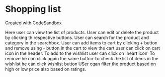 # Shopping list
Created with CodeSandbox

Here user can view the list of products.
User can edit or delete the product by clicking th respective buttons.
User can search for the product and category in the searchbox.
User can add items to cart by clicking +  button and remove using - button in the cart
to view the cart user can click on cart icon in the header.
To add to the wishlist user can click on 'heart icon'
To remove he can click again the same button
To check the list of items in the wishlist he can click wishlist button
USer cqan filter the product based on high or low price also based on ratings.
